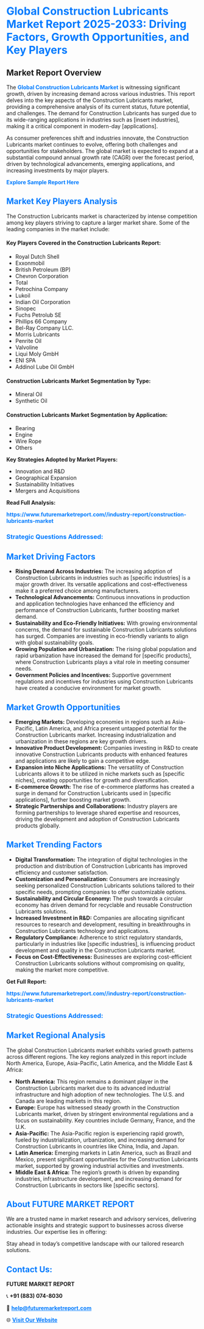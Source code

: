 <h1 style="color: #007BFF;">Global Construction Lubricants Market Report 2025-2033: Driving Factors, Growth Opportunities, and Key Players</h1>

<section id="overview">
<h2>Market Report Overview</h2>
<p>The <a href="https://www.futuremarketreport.com//industry-report/construction-lubricants-market" style="color: #007BFF; text-decoration: none;"><strong>Global Construction Lubricants Market</strong></a> is witnessing significant growth, driven by increasing demand across various industries. This report delves into the key aspects of the Construction Lubricants market, providing a comprehensive analysis of its current status, future potential, and challenges. The demand for Construction Lubricants has surged due to its wide-ranging applications in industries such as [insert industries], making it a critical component in modern-day [applications].</p>
<p>As consumer preferences shift and industries innovate, the Construction Lubricants market continues to evolve, offering both challenges and opportunities for stakeholders. The global market is expected to expand at a substantial compound annual growth rate (CAGR) over the forecast period, driven by technological advancements, emerging applications, and increasing investments by major players.</p>
</section>

<section id="overview">
<p><a href="https://www.futuremarketreport.com//request-sample/reportId=87735" style="color: #007BFF; text-decoration: none;"><strong>Explore Sample Report Here</strong></a></p>
</section>

<section id="key-players">
<h2 style="color: #007BFF;">Market Key Players Analysis</h2>
<p>The Construction Lubricants market is characterized by intense competition among key players striving to capture a larger market share. Some of the leading companies in the market include:</p>
<h4>Key Players Covered in the Construction Lubricants Report:</h4>
<ul><li>Royal Dutch Shell</li><li>Exxonmobil</li><li>British Petroleum (BP)</li><li>Chevron Corporation</li><li>Total</li><li>Petrochina Company</li><li>Lukoil</li><li>Indian Oil Corporation</li><li>Sinopec</li><li>Fuchs Petrolub SE</li><li>Phillips 66 Company</li><li>Bel-Ray Company LLC.</li><li>Morris Lubricants</li><li>Penrite Oil</li><li>Valvoline</li><li>Liqui Moly GmbH</li><li>ENI SPA</li><li>Addinol Lube Oil GmbH</li></ul>
<h4>Construction Lubricants Market Segmentation by Type:</h4>
<ul><li>Mineral Oil</li><li>Synthetic Oil</li></ul>

<h4>Construction Lubricants Market Segmentation by Application:</h4>
<ul><li>Bearing</li><li>Engine</li><li>Wire Rope</li><li>Others</li></ul>
<p><strong>Key Strategies Adopted by Market Players:</strong></p>
<ul>
<li>Innovation and R&D</li>
<li>Geographical Expansion</li>
<li>Sustainability Initiatives</li>
<li>Mergers and Acquisitions</li>
</ul>
</section>

<section>
<p><strong>Read Full Analysis: </strong></p><a href="https://www.futuremarketreport.com//industry-report/construction-lubricants-market" style="color: #007BFF; text-decoration: none;"><strong>https://www.futuremarketreport.com//industry-report/construction-lubricants-market</strong></a>
<h3 style="color: #007BFF;">Strategic Questions Addressed:</h3>
</section>

<section id="driving-factors">
<h2 style="color: #007BFF;">Market Driving Factors</h2>
<ul>
<li><strong>Rising Demand Across Industries:</strong> The increasing adoption of Construction Lubricants in industries such as [specific industries] is a major growth driver. Its versatile applications and cost-effectiveness make it a preferred choice among manufacturers.</li>
<li><strong>Technological Advancements:</strong> Continuous innovations in production and application technologies have enhanced the efficiency and performance of Construction Lubricants, further boosting market demand.</li>
<li><strong>Sustainability and Eco-Friendly Initiatives:</strong> With growing environmental concerns, the demand for sustainable Construction Lubricants solutions has surged. Companies are investing in eco-friendly variants to align with global sustainability goals.</li>
<li><strong>Growing Population and Urbanization:</strong> The rising global population and rapid urbanization have increased the demand for [specific products], where Construction Lubricants plays a vital role in meeting consumer needs.</li>
<li><strong>Government Policies and Incentives:</strong> Supportive government regulations and incentives for industries using Construction Lubricants have created a conducive environment for market growth.</li>
</ul>
</section>

<section id="growth-opportunities">
<h2 style="color: #007BFF;">Market Growth Opportunities</h2>
<ul>
<li><strong>Emerging Markets:</strong> Developing economies in regions such as Asia-Pacific, Latin America, and Africa present untapped potential for the Construction Lubricants market. Increasing industrialization and urbanization in these regions are key growth drivers.</li>
<li><strong>Innovative Product Development:</strong> Companies investing in R&D to create innovative Construction Lubricants products with enhanced features and applications are likely to gain a competitive edge.</li>
<li><strong>Expansion into Niche Applications:</strong> The versatility of Construction Lubricants allows it to be utilized in niche markets such as [specific niches], creating opportunities for growth and diversification.</li>
<li><strong>E-commerce Growth:</strong> The rise of e-commerce platforms has created a surge in demand for Construction Lubricants used in [specific applications], further boosting market growth.</li>
<li><strong>Strategic Partnerships and Collaborations:</strong> Industry players are forming partnerships to leverage shared expertise and resources, driving the development and adoption of Construction Lubricants products globally.</li>
</ul>
</section>

<section id="trending-factors">
<h2 style="color: #007BFF;">Market Trending Factors</h2>
<ul>
<li><strong>Digital Transformation:</strong> The integration of digital technologies in the production and distribution of Construction Lubricants has improved efficiency and customer satisfaction.</li>
<li><strong>Customization and Personalization:</strong> Consumers are increasingly seeking personalized Construction Lubricants solutions tailored to their specific needs, prompting companies to offer customizable options.</li>
<li><strong>Sustainability and Circular Economy:</strong> The push towards a circular economy has driven demand for recyclable and reusable Construction Lubricants solutions.</li>
<li><strong>Increased Investment in R&D:</strong> Companies are allocating significant resources to research and development, resulting in breakthroughs in Construction Lubricants technology and applications.</li>
<li><strong>Regulatory Compliance:</strong> Adherence to strict regulatory standards, particularly in industries like [specific industries], is influencing product development and quality in the Construction Lubricants market.</li>
<li><strong>Focus on Cost-Effectiveness:</strong> Businesses are exploring cost-efficient Construction Lubricants solutions without compromising on quality, making the market more competitive.</li>
</ul>
</section>

<section>
<p><strong>Get Full Report: </strong></p><a href="https://www.futuremarketreport.com//industry-report/construction-lubricants-market" style="color: #007BFF; text-decoration: none;"><strong>https://www.futuremarketreport.com//industry-report/construction-lubricants-market</strong></a>
<h3 style="color: #007BFF;">Strategic Questions Addressed:</h3>
</section>


<section id="regional-analysis">
<h2 style="color: #007BFF;">Market Regional Analysis</h2>
<p>The global Construction Lubricants market exhibits varied growth patterns across different regions. The key regions analyzed in this report include North America, Europe, Asia-Pacific, Latin America, and the Middle East & Africa:</p>
<ul>
<li><strong>North America:</strong> This region remains a dominant player in the Construction Lubricants market due to its advanced industrial infrastructure and high adoption of new technologies. The U.S. and Canada are leading markets in this region.</li>
<li><strong>Europe:</strong> Europe has witnessed steady growth in the Construction Lubricants market, driven by stringent environmental regulations and a focus on sustainability. Key countries include Germany, France, and the U.K.</li>
<li><strong>Asia-Pacific:</strong> The Asia-Pacific region is experiencing rapid growth, fueled by industrialization, urbanization, and increasing demand for Construction Lubricants in countries like China, India, and Japan.</li>
<li><strong>Latin America:</strong> Emerging markets in Latin America, such as Brazil and Mexico, present significant opportunities for the Construction Lubricants market, supported by growing industrial activities and investments.</li>
<li><strong>Middle East & Africa:</strong> The region’s growth is driven by expanding industries, infrastructure development, and increasing demand for Construction Lubricants in sectors like [specific sectors].</li>
</ul>
</section>

<footer>
<h2 style="color: #007BFF;">About FUTURE MARKET REPORT</h2>
<p>We are a trusted name in market research and advisory services, delivering actionable insights and strategic support to businesses across diverse industries. Our expertise lies in offering:</p>

<p>Stay ahead in today’s competitive landscape with our tailored research solutions.</p>

<h2 style="color: #007BFF;">Contact Us:</h2>
<p><strong>FUTURE MARKET REPORT</strong></p>
<p>📞 <strong>+91 (883) 074-8030</strong></p>
<p>📧 <strong><a href="mailto:help@futuremarketreport.com" style="color: #007BFF;">help@futuremarketreport.com</a></strong></p>
<p>🌐 <strong><a href="https://www.futuremarketreport.com/" style="color: #007BFF;">Visit Our Website</a></strong></p>
</footer>